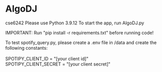 # AlgoDJ
cse6242
Please use Python 3.9.12
To start the app, run AlgoDJ.py

IMPORTANT: Run "pip install -r requirements.txt" before running code!


To test spotify_query.py, please create a .env file in /data and create the following constants:<br />
<br />
SPOTIPY_CLIENT_ID = "[your client id]"<br />
SPOTIPY_CLIENT_SECRET = "[your client secret]"<br />
